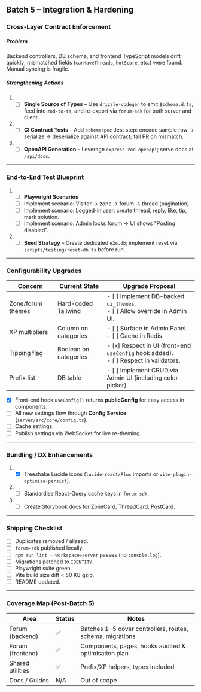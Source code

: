 ## Batch 5 – Integration & Hardening

### Cross-Layer Contract Enforcement

##### Problem
Backend controllers, DB schema, and frontend TypeScript models drift quickly; mismatched fields (`canHaveThreads`, `hotScore`, etc.) were found. Manual syncing is fragile.

##### Strengthening Actions
1.  - [ ] **Single Source of Types** – Use `drizzle-codegen` to emit `$schema.d.ts`, feed into `zod-to-ts`, and re-export via `forum-sdk` for both server and client.
2.  - [ ] **CI Contract Tests** – Add `schemaspec` Jest step: encode sample row → serialize → deserialize against API contract; fail PR on mismatch.
3.  - [ ] **OpenAPI Generation** – Leverage `express-zod-openapi`; serve docs at `/api/docs`.

---

### End-to-End Test Blueprint

1.  - [ ] **Playwright Scenarios**
    - [ ] Implement scenario: Visitor → zone → forum → thread (pagination).
    - [ ] Implement scenario: Logged-in user: create thread, reply, like, tip, mark solution.
    - [ ] Implement scenario: Admin locks forum → UI shows "Posting disabled".
2.  - [ ] **Seed Strategy** – Create dedicated `e2e.db`; implement reset via `scripts/testing/reset-db.ts` before run.

---

### Configurability Upgrades

| Concern             | Current State         | Upgrade Proposal                                                                                                |
|---------------------|-----------------------|-----------------------------------------------------------------------------------------------------------------|
| Zone/forum themes   | Hard-coded Tailwind   | - [ ] Implement DB-backed `ui_themes`. <br> - [ ] Allow override in Admin UI.                                   |
| XP multipliers      | Column on categories  | - [ ] Surface in Admin Panel. <br> - [ ] Cache in Redis.                                                          |
| Tipping flag        | Boolean on categories | - [x] Respect in UI (front-end `useConfig` hook added). <br> - [ ] Respect in validators.                                                            |
| Prefix list         | DB table              | - [ ] Implement CRUD via Admin UI (including color picker).                                                       |

- [x] Front-end hook `useConfig()` returns **publicConfig** for easy access in components.
- [ ] All new settings flow through **Config Service** (`server/src/core/config.ts`).
- [ ] Cache settings.
- [ ] Publish settings via WebSocket for live re-theming.

---

### Bundling / DX Enhancements

1.  - [x] Treeshake Lucide icons (`lucide-react/Plus` imports or `vite-plugin-optimize-persist`).
2.  - [ ] Standardise React-Query cache keys in `forum-sdk`.
3.  - [ ] Create Storybook docs for ZoneCard, ThreadCard, PostCard.

---

### Shipping Checklist
- [ ] Duplicates removed / aliased.
- [ ] `forum-sdk` published locally.
- [ ] `npm run lint --workspace=server` passes (no `console.log`).
- [ ] Migrations patched to `IDENTITY`.
- [ ] Playwright suite green.
- [ ] Vite build size diff < 50 KB gzip.
- [ ] README updated.

---

### Coverage Map (Post-Batch 5)

| Area             | Status | Notes                                                 |
|------------------|--------|-------------------------------------------------------|
| Forum (backend)  | ✅     | Batches 1-5 cover controllers, routes, schema, migrations |
| Forum (frontend) | ✅     | Components, pages, hooks audited & optimisation plan  |
| Shared utilities | ✅     | Prefix/XP helpers, types included                     |
| Docs / Guides    | N/A    | Out of scope                                          |
